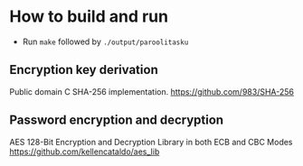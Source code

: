 # How to build and run
* Run `make` followed by `./output/paroolitasku` 

## Encryption key derivation
Public domain C SHA-256 implementation.
https://github.com/983/SHA-256

## Password encryption and decryption
AES 128-Bit Encryption and Decryption Library in both ECB and CBC Modes
https://github.com/kellencataldo/aes_lib
